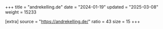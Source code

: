 +++
title = "andrekelling.de"
date = "2024-01-19"
updated = "2025-03-08"
weight = 15233

[extra]
source = "https://andrekelling.de/"
ratio = 43
size = 15
+++
